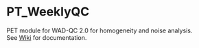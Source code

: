 # PT_WeeklyQC
PET module for WAD-QC 2.0 for homogeneity and noise analysis.   
See [Wiki](../../wiki) for documentation.
